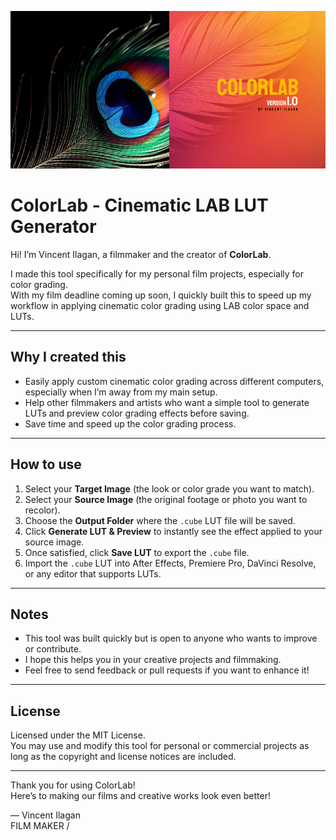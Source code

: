<p align="center">
  <a href="https://github.com/vincentilagan/colorlab">
    <img src="banner.png" alt="ColorLab Banner" width="800">
  </a>
</p>

# ColorLab - Cinematic LAB LUT Generator

Hi! I’m Vincent Ilagan, a filmmaker and the creator of **ColorLab**.

I made this tool specifically for my personal film projects, especially for color grading.  
With my film deadline coming up soon, I quickly built this to speed up my workflow in applying cinematic color grading using LAB color space and LUTs.

---

## Why I created this

- Easily apply custom cinematic color grading across different computers, especially when I’m away from my main setup.
- Help other filmmakers and artists who want a simple tool to generate LUTs and preview color grading effects before saving.
- Save time and speed up the color grading process.

---

## How to use

1. Select your **Target Image** (the look or color grade you want to match).
2. Select your **Source Image** (the original footage or photo you want to recolor).
3. Choose the **Output Folder** where the `.cube` LUT file will be saved.
4. Click **Generate LUT & Preview** to instantly see the effect applied to your source image.
5. Once satisfied, click **Save LUT** to export the `.cube` file.
6. Import the `.cube` LUT into After Effects, Premiere Pro, DaVinci Resolve, or any editor that supports LUTs.

---

## Notes

- This tool was built quickly but is open to anyone who wants to improve or contribute.
- I hope this helps you in your creative projects and filmmaking.
- Feel free to send feedback or pull requests if you want to enhance it!

---

## License

Licensed under the MIT License.  
You may use and modify this tool for personal or commercial projects as long as the copyright and license notices are included.

---

Thank you for using ColorLab!  
Here’s to making our films and creative works look even better!

— Vincent Ilagan  
FILM MAKER /


